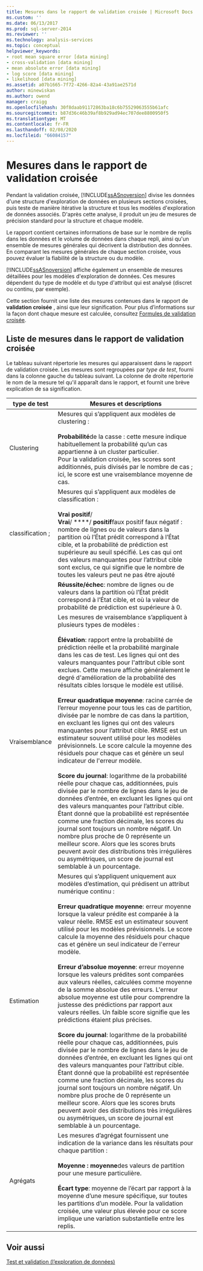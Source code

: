 ```yaml
---
title: Mesures dans le rapport de validation croisée | Microsoft Docs
ms.custom: ''
ms.date: 06/13/2017
ms.prod: sql-server-2014
ms.reviewer: ''
ms.technology: analysis-services
ms.topic: conceptual
helpviewer_keywords:
- root mean square error [data mining]
- cross-validation [data mining]
- mean absolute error [data mining]
- log score [data mining]
- likelihood [data mining]
ms.assetid: a07b1665-7f72-4266-82a4-43a91ae2571d
author: minewiskan
ms.author: owend
manager: craigg
ms.openlocfilehash: 30f8daab91172863ba18c6b75529063555b61afc
ms.sourcegitcommit: b87d36c46b39af8b929ad94ec707dee8800950f5
ms.translationtype: MT
ms.contentlocale: fr-FR
ms.lasthandoff: 02/08/2020
ms.locfileid: "66084157"
---
```

# <a name="measures-in-the-cross-validation-report"></a>Mesures dans le rapport de validation croisée
  Pendant la validation croisée, [!INCLUDE[ssASnoversion](../../includes/ssasnoversion-md.md)] divise les données d'une structure d'exploration de données en plusieurs sections croisées, puis teste de manière itérative la structure et tous les modèles d'exploration de données associés. D'après cette analyse, il produit un jeu de mesures de précision standard pour la structure et chaque modèle.  
  
 Le rapport contient certaines informations de base sur le nombre de replis dans les données et le volume de données dans chaque repli, ainsi qu'un ensemble de mesures générales qui décrivent la distribution des données. En comparant les mesures générales de chaque section croisée, vous pouvez évaluer la fiabilité de la structure ou du modèle.  
  
 
  [!INCLUDE[ssASnoversion](../../includes/ssasnoversion-md.md)] affiche également un ensemble de mesures détaillées pour les modèles d'exploration de données. Ces mesures dépendent du type de modèle et du type d'attribut qui est analysé (discret ou continu, par exemple).  
  
 Cette section fournit une liste des mesures contenues dans le rapport de **validation croisée** , ainsi que leur signification. Pour plus d’informations sur la façon dont chaque mesure est calculée, consultez [Formules de validation croisée](cross-validation-formulas.md).  
  
## <a name="list-of-measures-in-the-cross-validation-report"></a>Liste de mesures dans le rapport de validation croisée  
 Le tableau suivant répertorie les mesures qui apparaissent dans le rapport de validation croisée. Les mesures sont regroupées par *type de test*, fourni dans la colonne gauche du tableau suivant. La colonne de droite répertorie le nom de la mesure tel qu'il apparaît dans le rapport, et fournit une brève explication de sa signification.  
  
|type de test|Mesures et descriptions|  
|---------------|-------------------------------|  
|Clustering|Mesures qui s’appliquent aux modèles de clustering :<br /><br /> **Probabilité**de la casse : cette mesure indique habituellement la probabilité qu’un cas appartienne à un cluster particulier. <br />                      Pour la validation croisée, les scores sont additionnés, puis divisés par le nombre de cas ; ici, le score est une vraisemblance moyenne de cas.|  
|classification ;|Mesures qui s’appliquent aux modèles de classification :<br /><br /> **Vrai positif**/<br />                      **Vrai**/ ****/ **positif**faux positif faux négatif : nombre de lignes ou de valeurs dans la partition où l’État prédit correspond à l’État cible, et la probabilité de prédiction est supérieure au seuil spécifié. Les cas qui ont des valeurs manquantes pour l’attribut cible sont exclus, ce qui signifie que le nombre de toutes les valeurs peut ne pas être ajouté|  
||**Réussite/échec**: nombre de lignes ou de valeurs dans la partition où l’État prédit correspond à l’État cible, et où la valeur de probabilité de prédiction est supérieure à 0.|  
|Vraisemblance|Les mesures de vraisemblance s’appliquent à plusieurs types de modèles :<br /><br /> **Élévation**: rapport entre la probabilité de prédiction réelle et la probabilité marginale dans les cas de test. Les lignes qui ont des valeurs manquantes pour l'attribut cible sont exclues. Cette mesure affiche généralement le degré d'amélioration de la probabilité des résultats cibles lorsque le modèle est utilisé.<br /><br /> **Erreur quadratique moyenne**: racine carrée de l’erreur moyenne pour tous les cas de partition, divisée par le nombre de cas dans la partition, en excluant les lignes qui ont des valeurs manquantes pour l’attribut cible. RMSE est un estimateur souvent utilisé pour les modèles prévisionnels. Le score calcule la moyenne des résiduels pour chaque cas et génère un seul indicateur de l'erreur modèle.<br /><br /> **Score du journal**: logarithme de la probabilité réelle pour chaque cas, additionnées, puis divisée par le nombre de lignes dans le jeu de données d’entrée, en excluant les lignes qui ont des valeurs manquantes pour l’attribut cible. Étant donné que la probabilité est représentée comme une fraction décimale, les scores du journal sont toujours un nombre négatif. Un nombre plus proche de 0 représente un meilleur score. Alors que les scores bruts peuvent avoir des distributions très irrégulières ou asymétriques, un score de journal est semblable à un pourcentage.|  
|Estimation|Mesures qui s’appliquent uniquement aux modèles d’estimation, qui prédisent un attribut numérique continu :<br /><br /> **Erreur quadratique moyenne**: erreur moyenne lorsque la valeur prédite est comparée à la valeur réelle. RMSE est un estimateur souvent utilisé pour les modèles prévisionnels. Le score calcule la moyenne des résiduels pour chaque cas et génère un seul indicateur de l'erreur modèle.<br /><br /> **Erreur d’absolue moyenne**: erreur moyenne lorsque les valeurs prédites sont comparées aux valeurs réelles, calculées comme moyenne de la somme absolue des erreurs. L'erreur absolue moyenne est utile pour comprendre la justesse des prédictions par rapport aux valeurs réelles. Un faible score signifie que les prédictions étaient plus précises.<br /><br /> **Score du journal**: logarithme de la probabilité réelle pour chaque cas, additionnées, puis divisée par le nombre de lignes dans le jeu de données d’entrée, en excluant les lignes qui ont des valeurs manquantes pour l’attribut cible. Étant donné que la probabilité est représentée comme une fraction décimale, les scores du journal sont toujours un nombre négatif. Un nombre plus proche de 0 représente un meilleur score. Alors que les scores bruts peuvent avoir des distributions très irrégulières ou asymétriques, un score de journal est semblable à un pourcentage.|  
|Agrégats|Les mesures d’agrégat fournissent une indication de la variance dans les résultats pour chaque partition :<br /><br /> **Moyenne : moyenne**des valeurs de partition pour une mesure particulière.<br /><br /> **Écart type**: moyenne de l’écart par rapport à la moyenne d’une mesure spécifique, sur toutes les partitions d’un modèle. Pour la validation croisée, une valeur plus élevée pour ce score implique une variation substantielle entre les replis.|  
  
## <a name="see-also"></a>Voir aussi  
 [Test et validation &#40;l’exploration de données&#41;](testing-and-validation-data-mining.md)  
  
  
